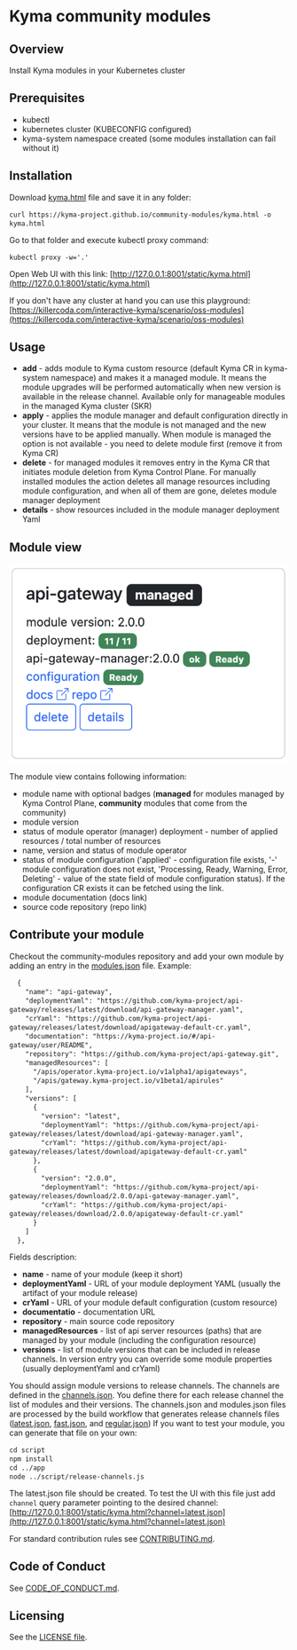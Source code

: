 # Kyma community modules

## Overview

Install Kyma modules in your Kubernetes cluster

## Prerequisites

- kubectl
- kubernetes cluster (KUBECONFIG configured)
- kyma-system namespace created (some modules installation can fail without it)

## Installation

Download [kyma.html](https://raw.githubusercontent.com/kyma-project/community-modules/main/app/kyma.html) file and save it in any folder:
```
curl https://kyma-project.github.io/community-modules/kyma.html -o kyma.html
```
Go to that folder and execute kubectl proxy command:
```
kubectl proxy -w='.'
```
Open Web UI with this link: [http://127.0.0.1:8001/static/kyma.html](http://127.0.0.1:8001/static/kyma.html)

If you don't have any cluster at hand you can use this playground:
[https://killercoda.com/interactive-kyma/scenario/oss-modules](https://killercoda.com/interactive-kyma/scenario/oss-modules)

## Usage 

- **add** - adds module to Kyma custom resource (default Kyma CR in kyma-system namespace) and makes it a managed module. It means the module upgrades will be performed automatically when new version is available in the release channel. Available only for manageable modules in the managed Kyma cluster (SKR)
- **apply** - applies the module manager and default configuration directly in your cluster. It means that the module is not managed and the new versions have to be applied manually. When module is managed the option is not available - you need to delete module first (remove it from Kyma CR)
- **delete** - for managed modules it removes entry in the Kyma CR that initiates module deletion from Kyma Control Plane. For manually installed modules the action deletes all manage resources including module configuration, and when all of them are gone, deletes module manager deployment
- **details** - show resources included in the module manager deployment Yaml

## Module view

![](api-gateway-card.png)

The module view contains following information:
- module name with optional badges (**managed** for modules managed by Kyma Control Plane, **community** modules that come from the community) 
- module version
- status of module operator (manager) deployment - number of applied resources / total number of resources
- name, version and status of module operator 
- status of module configuration ('applied' - configuration file exists, '-' module configuration does not exist, 'Processing, Ready, Warning, Error, Deleting' - value of the state field of module configuration status). If the configuration CR exists it can be fetched using the link.
- module documentation (docs link)
- source code repository (repo link)

## Contribute your module

Checkout the community-modules repository and add your own module by adding an entry in the [modules.json](app/modules.json) file. Example:
```
  {
    "name": "api-gateway",
    "deploymentYaml": "https://github.com/kyma-project/api-gateway/releases/latest/download/api-gateway-manager.yaml",
    "crYaml": "https://github.com/kyma-project/api-gateway/releases/latest/download/apigateway-default-cr.yaml",
    "documentation": "https://kyma-project.io/#/api-gateway/user/README",
    "repository": "https://github.com/kyma-project/api-gateway.git",
    "managedResources": [
      "/apis/operator.kyma-project.io/v1alpha1/apigateways",
      "/apis/gateway.kyma-project.io/v1beta1/apirules"
    ],
    "versions": [
      {
        "version": "latest",
        "deploymentYaml": "https://github.com/kyma-project/api-gateway/releases/latest/download/api-gateway-manager.yaml",
        "crYaml": "https://github.com/kyma-project/api-gateway/releases/latest/download/apigateway-default-cr.yaml"
      },
      {
        "version": "2.0.0",
        "deploymentYaml": "https://github.com/kyma-project/api-gateway/releases/download/2.0.0/api-gateway-manager.yaml",
        "crYaml": "https://github.com/kyma-project/api-gateway/releases/download/2.0.0/apigateway-default-cr.yaml"
      }
    ]
  },
```
Fields description:
- **name** - name of your module (keep it short)
- **deploymentYaml** - URL of your module deployment YAML (usually the artifact of your module release)
- **crYaml** - URL of your module default configuration (custom resource)
- **documentatio** - documentation URL
- **repository** - main source code repository
- **managedResources** - list of api server resources (paths) that are managed by your module (including the configuration resource)
- **versions** - list of module versions that can be included in release channels. In version entry you can override some module properties (usually deploymentYaml and crYaml)

You should assign module versions to release channels. The channels are defined in the [channels.json](app/channels.json). You define there for each release channel the list of modules and their versions. 
The channels.json and modules.json files are processed by the build workflow that generates release channels files ([latest.json](https://kyma-project.github.io/community-modules/latest.json), [fast.json](https://kyma-project.github.io/community-modules/fast.json), and [regular.json](https://kyma-project.github.io/community-modules/regular.json))
If you want to test your module, you can generate that file on your own:
```
cd script
npm install
cd ../app
node ../script/release-channels.js
```
The latest.json file should be created. To test the UI with this file just add `channel` query parameter pointing to the desired channel: [http://127.0.0.1:8001/static/kyma.html?channel=latest.json](http://127.0.0.1:8001/static/kyma.html?channel=latest.json)

For standard contribution rules see [CONTRIBUTING.md](CONTRIBUTING.md).

## Code of Conduct
<!--- mandatory section - do not change this! --->

See [CODE_OF_CONDUCT.md](CODE_OF_CONDUCT.md).

## Licensing
<!--- mandatory section - do not change this! --->

See the [LICENSE file](./LICENSE).
